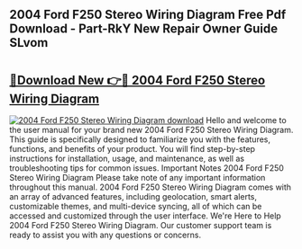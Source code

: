 ## 2004 Ford F250 Stereo Wiring Diagram Free Pdf Download - Part-RkY New Repair Owner Guide SLvom

# <h2><a href="http://dfilgxl.blite.top/?on=2004+Ford+F250+Stereo+Wiring+Diagram">🔗Download New 👉🔴 2004 Ford F250 Stereo Wiring Diagram</a></h2>

[![2004 Ford F250 Stereo Wiring Diagram download](https://i.imgur.com/lujVjoI.png)](http://dfilgxl.blite.top/?on=2004+Ford+F250+Stereo+Wiring+Diagram)
Hello and welcome to the user manual for your brand new 2004 Ford F250 Stereo Wiring Diagram. This guide is specifically designed to familiarize you with the features, functions, and benefits of your product. You will find step-by-step instructions for installation, usage, and maintenance, as well as troubleshooting tips for common issues. Important Notes 2004 Ford F250 Stereo Wiring Diagram Please take note of any important information throughout this manual. 2004 Ford F250 Stereo Wiring Diagram comes with an array of advanced features, including geolocation, smart alerts, customizable themes, and multi-device syncing, all of which can be accessed and customized through the user interface. We're Here to Help 2004 Ford F250 Stereo Wiring Diagram. Our customer support team is ready to assist you with any questions or concerns.
